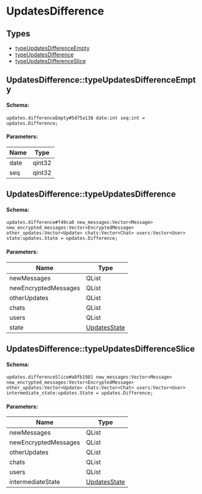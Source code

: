 # UpdatesDifference

## Types

* [typeUpdatesDifferenceEmpty](#updatesdifferencetypeupdatesdifferenceempty)
* [typeUpdatesDifference](#updatesdifferencetypeupdatesdifference)
* [typeUpdatesDifferenceSlice](#updatesdifferencetypeupdatesdifferenceslice)

## UpdatesDifference::typeUpdatesDifferenceEmpty

#### Schema:

`updates.differenceEmpty#5d75a138 date:int seq:int = updates.Difference;`

#### Parameters:

|Name|Type|
|----|----|
|date|qint32|
|seq|qint32|

## UpdatesDifference::typeUpdatesDifference

#### Schema:

`updates.difference#f49ca0 new_messages:Vector<Message> new_encrypted_messages:Vector<EncryptedMessage> other_updates:Vector<Update> chats:Vector<Chat> users:Vector<User> state:updates.State = updates.Difference;`

#### Parameters:

|Name|Type|
|----|----|
|newMessages|QList<Message>|
|newEncryptedMessages|QList<EncryptedMessage>|
|otherUpdates|QList<Update>|
|chats|QList<Chat>|
|users|QList<User>|
|state|[UpdatesState](updatesstate.md)|

## UpdatesDifference::typeUpdatesDifferenceSlice

#### Schema:

`updates.differenceSlice#a8fb1981 new_messages:Vector<Message> new_encrypted_messages:Vector<EncryptedMessage> other_updates:Vector<Update> chats:Vector<Chat> users:Vector<User> intermediate_state:updates.State = updates.Difference;`

#### Parameters:

|Name|Type|
|----|----|
|newMessages|QList<Message>|
|newEncryptedMessages|QList<EncryptedMessage>|
|otherUpdates|QList<Update>|
|chats|QList<Chat>|
|users|QList<User>|
|intermediateState|[UpdatesState](updatesstate.md)|

